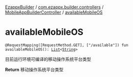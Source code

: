 [EzappxBuilder](../../index.md) / [com.ezappx.builder.controllers](../index.md) / [MobileAppBuilderController](index.md) / [availableMobileOS](./available-mobile-o-s.md)

# availableMobileOS

`@RequestMapping([RequestMethod.GET], ["/available"]) fun availableMobileOS(): `[`List`](https://kotlinlang.org/api/latest/jvm/stdlib/kotlin.collections/-list/index.html)`<`[`String`](https://kotlinlang.org/api/latest/jvm/stdlib/kotlin/-string/index.html)`>`

目前运行环境可编译的移动操作系统平台类型

**Return**
移动操作系统平台类型

